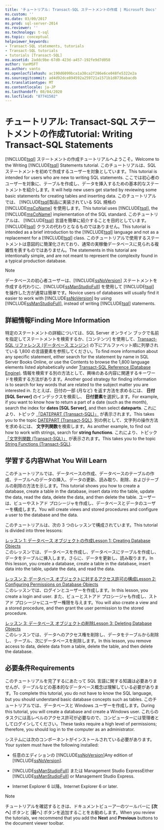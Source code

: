 ```yaml
---
title: 'チュートリアル: Transact-SQL ステートメントの作成 | Microsoft Docs'
ms.custom: ''
ms.date: 03/09/2017
ms.prod: sql-server-2014
ms.reviewer: ''
ms.technology: t-sql
ms.topic: conceptual
helpviewer_keywords:
- Transact-SQL statements, tutorials
- Transact-SQL tutorials
- tutorials [Transact-SQL]
ms.assetid: 2addc9be-67d0-423d-a457-192fe9d7d058
author: VanMSFT
ms.author: vanto
ms.openlocfilehash: ac190d6099bca1a38ca2f286e6ce048fe5322e2a
ms.sourcegitcommit: ad4d92dce894592a259721a1571b1d8736abacdb
ms.translationtype: MT
ms.contentlocale: ja-JP
ms.lasthandoff: 08/04/2020
ms.locfileid: "87741502"
---
```

# <a name="tutorial-writing-transact-sql-statements"></a><span data-ttu-id="b463b-102">チュートリアル: Transact-SQL ステートメントの作成</span><span class="sxs-lookup"><span data-stu-id="b463b-102">Tutorial: Writing Transact-SQL Statements</span></span>
  <span data-ttu-id="b463b-103">[!INCLUDE[tsql](../includes/tsql-md.md)] ステートメントの作成チュートリアルへようこそ。</span><span class="sxs-lookup"><span data-stu-id="b463b-103">Welcome to the Writing [!INCLUDE[tsql](../includes/tsql-md.md)] Statements tutorial.</span></span> <span data-ttu-id="b463b-104">このチュートリアルは、SQL ステートメントを初めて作成するユーザーを対象としています。</span><span class="sxs-lookup"><span data-stu-id="b463b-104">This tutorial is intended for users who are new to writing SQL statements.</span></span> <span data-ttu-id="b463b-105">ここでは初心者のユーザーを対象に、テーブルを作成し、データを挿入するための基本的なステートメントを紹介します。</span><span class="sxs-lookup"><span data-stu-id="b463b-105">It will help new users get started by reviewing some basic statements for creating tables and inserting data.</span></span> <span data-ttu-id="b463b-106">このチュートリアルでは、 [!INCLUDE[tsql](../includes/tsql-md.md)]製品に実装されている SQL 規格の [!INCLUDE[msCoName](../includes/msconame-md.md)] を使用します。</span><span class="sxs-lookup"><span data-stu-id="b463b-106">This tutorial uses [!INCLUDE[tsql](../includes/tsql-md.md)], the [!INCLUDE[msCoName](../includes/msconame-md.md)] implementation of the SQL standard.</span></span> <span data-ttu-id="b463b-107">このチュートリアルは、 [!INCLUDE[tsql](../includes/tsql-md.md)] 言語を簡単に紹介することを目的としています。 [!INCLUDE[tsql](../includes/tsql-md.md)] クラスの代わりとなるものではありません。</span><span class="sxs-lookup"><span data-stu-id="b463b-107">This tutorial is intended as a brief introduction to the [!INCLUDE[tsql](../includes/tsql-md.md)] language and not as a replacement for a [!INCLUDE[tsql](../includes/tsql-md.md)] class.</span></span> <span data-ttu-id="b463b-108">このチュートリアルで使用するステートメントは意図的に簡潔化されており、通常の実稼働データベースに見られる複雑性を表すものではありません。</span><span class="sxs-lookup"><span data-stu-id="b463b-108">The statements in this tutorial are intentionally simple, and are not meant to represent the complexity found in a typical production database.</span></span>  
  
> [!NOTE]  
>  <span data-ttu-id="b463b-109">データベースの初心者ユーザーは、[!INCLUDE[ssNoVersion](../includes/ssnoversion-md.md)] ステートメントを作成する代わりに、[!INCLUDE[ssManStudioFull](../includes/ssmanstudiofull-md.md)] を使用して [!INCLUDE[tsql](../includes/tsql-md.md)] を操作した方が通常は簡単です。</span><span class="sxs-lookup"><span data-stu-id="b463b-109">Novice users of databases will usually find it easier to work with [!INCLUDE[ssNoVersion](../includes/ssnoversion-md.md)] by using [!INCLUDE[ssManStudioFull](../includes/ssmanstudiofull-md.md)], instead of writing [!INCLUDE[tsql](../includes/tsql-md.md)] statements.</span></span>  
  
## <a name="finding-more-information"></a><span data-ttu-id="b463b-110">詳細情報</span><span class="sxs-lookup"><span data-stu-id="b463b-110">Finding More Information</span></span>  
 <span data-ttu-id="b463b-111">特定のステートメントの詳細については、SQL Server オンライン ブックで名前を指定してステートメントを検索するか、[コンテンツ] を使用して、[Transact-SQL リファレンス (データベース エンジン)](/sql/t-sql/language-reference) の下にアルファベット順に列挙されている 1,800 の言語要素を参照してください。</span><span class="sxs-lookup"><span data-stu-id="b463b-111">To find more information about any specific statement, either search for the statement by name in SQL Server Books Online, or use the Contents to browse the 1,800 language elements listed alphabetically under [Transact-SQL Reference &#40;Database Engine&#41;](/sql/t-sql/language-reference).</span></span> <span data-ttu-id="b463b-112">情報を検索する別の方法として、興味のある内容に関連するキーワードを検索する方法があります。</span><span class="sxs-lookup"><span data-stu-id="b463b-112">Another good strategy for finding information is to search for key words that are related to the subject matter you are interested in.</span></span> <span data-ttu-id="b463b-113">たとえば、日付の一部 (月など) を返す方法を求めるには、 **日付 [SQL Server]** のインデックスを検索し、 **日付要素**を選択します。</span><span class="sxs-lookup"><span data-stu-id="b463b-113">For example, if you want to know how to return a part of a date (such as the month), search the index for **dates [SQL Server]**, and then select **dateparts**.</span></span> <span data-ttu-id="b463b-114">これにより、トピック [「DATEPART (Transact-SQL)」](/sql/t-sql/functions/datepart-transact-sql) が表示されます。</span><span class="sxs-lookup"><span data-stu-id="b463b-114">This takes you to the topic [DATEPART &#40;Transact-SQL&#41;](/sql/t-sql/functions/datepart-transact-sql).</span></span> <span data-ttu-id="b463b-115">別の例として、文字列の操作方法を求めるには、 **文字列関数**を検索します。</span><span class="sxs-lookup"><span data-stu-id="b463b-115">As another example, to find out how to work with strings, search for **string functions**.</span></span> <span data-ttu-id="b463b-116">これにより、トピック [「文字列関数 (Transact-SQL)」](/sql/t-sql/functions/string-functions-transact-sql) が表示されます。</span><span class="sxs-lookup"><span data-stu-id="b463b-116">This takes you to the topic [String Functions &#40;Transact-SQL&#41;](/sql/t-sql/functions/string-functions-transact-sql).</span></span>  
  
## <a name="what-you-will-learn"></a><span data-ttu-id="b463b-117">学習する内容</span><span class="sxs-lookup"><span data-stu-id="b463b-117">What You Will Learn</span></span>  
 <span data-ttu-id="b463b-118">このチュートリアルでは、データベースの作成、データベースのテーブルの作成、テーブルへのデータの挿入、データの更新、読み取り、削除、およびテーブルの削除の方法を示します。</span><span class="sxs-lookup"><span data-stu-id="b463b-118">This tutorial shows you how to create a database, create a table in the database, insert data into the table, update the data, read the data, delete the data, and then delete the table.</span></span> <span data-ttu-id="b463b-119">ユーザーは、ビューやストアド プロシージャを作成し、データベースとデータのユーザーを構成します。</span><span class="sxs-lookup"><span data-stu-id="b463b-119">You will create views and stored procedures and configure a user to the database and the data.</span></span>  
  
 <span data-ttu-id="b463b-120">このチュートリアルは、次の 3 つのレッスンで構成されています。</span><span class="sxs-lookup"><span data-stu-id="b463b-120">This tutorial is divided into three lessons:</span></span>  
  
 [<span data-ttu-id="b463b-121">レッスン 1: データベース オブジェクトの作成</span><span class="sxs-lookup"><span data-stu-id="b463b-121">Lesson 1: Creating Database Objects</span></span>](lesson-1-creating-database-objects.md)  
 <span data-ttu-id="b463b-122">このレッスンでは、データベースを作成し、データベースにテーブルを作成し、データをテーブルに挿入します。さらに、データを更新し、読み取ります。</span><span class="sxs-lookup"><span data-stu-id="b463b-122">In this lesson, you create a database, create a table in the database, insert data into the table, update the data, and read the data.</span></span>  
  
 [<span data-ttu-id="b463b-123">レッスン 2: データベース オブジェクトに対するアクセス許可の構成</span><span class="sxs-lookup"><span data-stu-id="b463b-123">Lesson 2: Configuring Permissions on Database Objects</span></span>](lesson-2-configuring-permissions-on-database-objects.md)  
 <span data-ttu-id="b463b-124">このレッスンでは、ログインとユーザーを作成します。</span><span class="sxs-lookup"><span data-stu-id="b463b-124">In this lesson, you create a login and user.</span></span> <span data-ttu-id="b463b-125">また、ビューとストアド プロシージャも作成し、ストアド プロシージャにユーザー権限を与えます。</span><span class="sxs-lookup"><span data-stu-id="b463b-125">You will also create a view and a stored procedure, and then grant the user permission to the stored procedure.</span></span>  
  
 [<span data-ttu-id="b463b-126">レッスン 3: データベース オブジェクトの削除</span><span class="sxs-lookup"><span data-stu-id="b463b-126">Lesson 3: Deleting Database Objects</span></span>](lesson-3-1-deleting-database-objects.md)  
 <span data-ttu-id="b463b-127">このレッスンでは、データへのアクセス権を削除し、データをテーブルから削除し、テーブル、次にデータベースを削除します。</span><span class="sxs-lookup"><span data-stu-id="b463b-127">In this lesson, you remove access to data, delete data from a table, delete the table, and then delete the database.</span></span>  
  
## <a name="requirements"></a><span data-ttu-id="b463b-128">必要条件</span><span class="sxs-lookup"><span data-stu-id="b463b-128">Requirements</span></span>  
 <span data-ttu-id="b463b-129">このチュートリアルを完了するにあたって SQL 言語に関する知識は必要ありませんが、テーブルなどの基本的なデータベース概念は理解している必要があります。</span><span class="sxs-lookup"><span data-stu-id="b463b-129">To complete this tutorial, you do not have to know the SQL language, but you should understand basic database concepts such as tables.</span></span> <span data-ttu-id="b463b-130">このチュートリアルでは、データベースと Windows ユーザーを作成します。</span><span class="sxs-lookup"><span data-stu-id="b463b-130">During this tutorial, you will create a database and create a Windows user.</span></span> <span data-ttu-id="b463b-131">これらのタスクには高レベルのアクセス許可が必要なので、コンピューターには管理者としてログインしてください。</span><span class="sxs-lookup"><span data-stu-id="b463b-131">These tasks require a high level of permissions; therefore, you should log in to the computer as an administrator.</span></span>  
  
 <span data-ttu-id="b463b-132">システムには次のコンポーネントがインストールされている必要があります。</span><span class="sxs-lookup"><span data-stu-id="b463b-132">Your system must have the following installed:</span></span>  
  
-   <span data-ttu-id="b463b-133">任意のエディションの [!INCLUDE[ssNoVersion](../includes/ssnoversion-md.md)]</span><span class="sxs-lookup"><span data-stu-id="b463b-133">Any edition of [!INCLUDE[ssNoVersion](../includes/ssnoversion-md.md)].</span></span>  
  
-   <span data-ttu-id="b463b-134">[!INCLUDE[ssManStudioFull](../includes/ssmanstudiofull-md.md)] または Management Studio Express</span><span class="sxs-lookup"><span data-stu-id="b463b-134">Either [!INCLUDE[ssManStudioFull](../includes/ssmanstudiofull-md.md)] or Management Studio Express.</span></span>  
  
-   <span data-ttu-id="b463b-135">Internet Explorer 6 以降。</span><span class="sxs-lookup"><span data-stu-id="b463b-135">Internet Explorer 6 or later.</span></span>  
  
> [!NOTE]  
>  <span data-ttu-id="b463b-136">チュートリアルを確認するときは、ドキュメントビューアーのツールバーに **[次へ**] ボタンと [**前**へ] ボタンを追加することをお勧めします。</span><span class="sxs-lookup"><span data-stu-id="b463b-136">When you review the tutorials, we recommend that you add the **Next** and **Previous** buttons to the document viewer toolbar.</span></span>  
  
  
